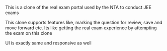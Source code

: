 This is a clone of the real exam portal used by the NTA to conduct JEE exams

This clone supports features like, marking the question for review, save and move forward etc.
Its like getting the real exam experience by attempting the exam on this clone

UI is exactly same and responsive as well

